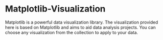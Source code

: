 # Matplotlib-Visualization
Matplotlib is a powerful data visualization library. The visualization provided here is based on Matplotlib and aims to aid data analysis projects. You can choose any visualization from the collection to apply to your data.
